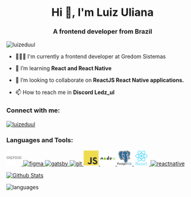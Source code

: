<h1 align="center">Hi 👋, I'm Luiz Uliana</h1>
<h3 align="center">A frontend developer from Brazil</h3>

<p align="left"> <img src="https://komarev.com/ghpvc/?username=luizeduul&label=Profile%20views&color=0e75b6&style=flat" alt="luizeduul" /> </p>

- 👨🏻‍💻 I'm currently a frontend developer at Gredom Sistemas

- 🌱 I’m learning **React and React Native**

- 👯 I’m looking to collaborate on **ReactJS React Native applications.**

- 📫 How to reach me in **Discord Ledz_ul**

<h3 align="left">Connect with me:</h3>
<p align="left">
<a href="https://linkedin.com/in/luizeduul" target="blank"><img align="center" src="https://img.shields.io/badge/-Linkedin-0e76a8?style=flat-square&logo=Linkedin&logoColor=white&link=https://www.linkedin.com/in/luizeduul" alt="luizeduul"/></a>
</p>


<h3 align="left">Languages and Tools:</h3>
<p align="left"> <a href="https://expressjs.com" target="_blank"> <img src="https://raw.githubusercontent.com/devicons/devicon/master/icons/express/express-original-wordmark.svg" alt="express" width="40" height="40"/> </a> <a href="https://www.figma.com/" target="_blank"> <img src="https://www.vectorlogo.zone/logos/figma/figma-icon.svg" alt="figma" width="40" height="40"/> </a> <a href="https://www.gatsbyjs.com/" target="_blank"> <img src="https://www.vectorlogo.zone/logos/gatsbyjs/gatsbyjs-icon.svg" alt="gatsby" width="40" height="40"/> </a> <a href="https://git-scm.com/" target="_blank"> <img src="https://www.vectorlogo.zone/logos/git-scm/git-scm-icon.svg" alt="git" width="40" height="40"/> </a> <a href="https://developer.mozilla.org/en-US/docs/Web/JavaScript" target="_blank"> <img src="https://raw.githubusercontent.com/devicons/devicon/master/icons/javascript/javascript-original.svg" alt="javascript" width="40" height="40"/> </a> <a href="https://nodejs.org" target="_blank"> <img src="https://raw.githubusercontent.com/devicons/devicon/master/icons/nodejs/nodejs-original-wordmark.svg" alt="nodejs" width="40" height="40"/> </a> <a href="https://www.postgresql.org" target="_blank"> <img src="https://raw.githubusercontent.com/devicons/devicon/master/icons/postgresql/postgresql-original-wordmark.svg" alt="postgresql" width="40" height="40"/> </a> <a href="https://reactjs.org/" target="_blank"> <img src="https://raw.githubusercontent.com/devicons/devicon/master/icons/react/react-original-wordmark.svg" alt="react" width="40" height="40"/> </a> <a href="https://reactnative.dev/" target="_blank"> <img src="https://reactnative.dev/img/header_logo.svg" alt="reactnative" width="40" height="40"/> </a> </p>


[![Github Stats](https://github-readme-stats.vercel.app/api?username=luizeduul&show_icons=true&&count_private=true&theme=radical&title_color=2ED3EA)](https://github.com/luizeduul/github-readme-stats)

![languages](https://github-readme-stats.vercel.app/api/top-langs/?username=luizeduul&hide=scss&layout=compact&theme=radical&title_color=2ED3EA)


